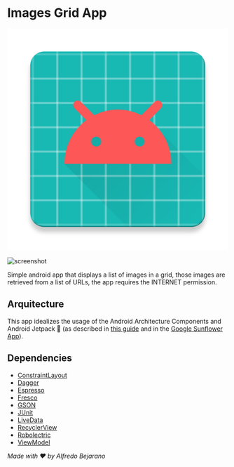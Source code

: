 # Images Grid App

![appicon](https://raw.githubusercontent.com/AlfredoBejarano/grid-images-app/develop/app/src/main/ic_launcher-web.png)

![screenshot](https://camo.githubusercontent.com/a53f0724e4af86828d2767804470b7e23c1bc298/68747470733a2f2f707265766965772e6962622e636f2f6474327659652f6465766963655f323031385f31305f30325f3230313334342e706e67)

Simple android app that displays a list of images in a grid, those images
are retrieved from a list of URLs,
the app requires the INTERNET permission.

## Arquitecture

This app idealizes the usage of the Android Architecture Components
and Android Jetpack :rocket: (as described in [this guide](https://developer.android.com/jetpack/docs/guide) and in the [Google Sunflower App](https://github.com/googlesamples/android-sunflower)).

## Dependencies

- [ConstraintLayout](https://developer.android.com/training/constraint-layout/)
- [Dagger](https://google.github.io/dagger/)
- [Espresso](https://developer.android.com/training/testing/espresso/)
- [Fresco](https://frescolib.org)
- [GSON](https://github.com/google/gson)
- [JUnit](https://junit.org/junit5/)
- [LiveData](https://developer.android.com/topic/libraries/architecture/livedata)
- [RecyclerView](https://developer.android.com/guide/topics/ui/layout/recyclerview)
- [Robolectric](http://robolectric.org)
- [ViewModel](https://developer.android.com/topic/libraries/architecture/viewmodel)

_Made with :heart: by Alfredo Bejarano_